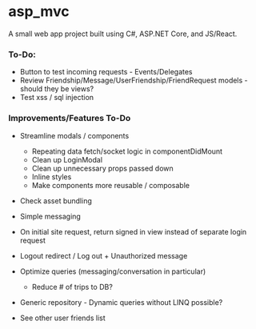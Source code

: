 # asp_mvc

A small web app project built using C#, ASP.NET Core, and JS/React.

### **To-Do**:
* Button to test incoming requests - Events/Delegates
* Review Friendship/Message/UserFriendship/FriendRequest models - should they be views?
* Test xss / sql injection

### **Improvements/Features To-Do**
* Streamline modals / components
    - Repeating data fetch/socket logic in componentDidMount
    - Clean up LoginModal
    - Clean up unnecessary props passed down
    - Inline styles
    - Make components more reusable / composable
* Check asset bundling

* Simple messaging
* On initial site request, return signed in view instead of separate login request
* Logout redirect / Log out + Unauthorized message
* Optimize queries (messaging/conversation in particular)
    - Reduce # of trips to DB?
* Generic repository - Dynamic queries without LINQ possible?
* See other user friends list